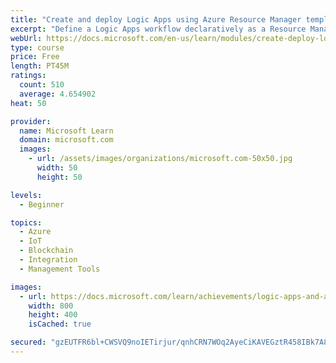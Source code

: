 ```yaml
---
title: "Create and deploy Logic Apps using Azure Resource Manager templates"
excerpt: "Define a Logic Apps workflow declaratively as a Resource Manager template and deploy the app using the Azure Command Line Interface (CLI)."
webUrl: https://docs.microsoft.com/en-us/learn/modules/create-deploy-logic-apps-using-arm-templates/
type: course
price: Free
length: PT45M
ratings:
  count: 510
  average: 4.654902
heat: 50

provider:
  name: Microsoft Learn
  domain: microsoft.com
  images:
    - url: /assets/images/organizations/microsoft.com-50x50.jpg
      width: 50
      height: 50

levels:
  - Beginner

topics:
  - Azure
  - IoT
  - Blockchain
  - Integration
  - Management Tools

images:
  - url: https://docs.microsoft.com/learn/achievements/logic-apps-and-arm-templates-social.png
    width: 800
    height: 400
    isCached: true

secured: "gzEUTFR6bl+CWSVQ9noIETirjur/qnhCRN7WOq2AyeCiKAVEGztR458IBk7A8v3RVO3tmuJrx4M+Rb560XZB7amwdVYCQpquMIfhWQr56xr647k6OSLRw+E+tDlQTrONuNoxdWgUBZGbTjBZp0Dl5+CTAHMUAsnZc/AXBLuurQifsrasVkyLaSxHkAZjhASL0/Tgyd9geLp0W1MNcUT96HP83eJMaXXRug0kLOMWpOaZhN6WYMuHRYAVUCnSaPDciq7VvnAtiANSPk2CgDVri9CyLTr2GGQcIm2athYPYcXQJLW14RGvQGjuuUvLqtLdFYyiaGRTQDfSTWlqNWJx3DgWO3qBnXpHxKTSj6FEQ9HR59ZR5A8TY5iPmYMEjVAcvbh/ZB8O3kyrCZZO9leNpJOvwlvEdIKQWJE9UarfV3A=;2Eog6+cXetJQHOYsOan68Q=="
---
```


